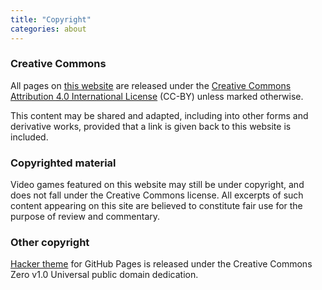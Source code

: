 ```yaml
---
title: "Copyright"
categories: about
---
```


### Creative Commons

All pages on [this website](https://tetracorp.github.io/) are
released under the
<a real="license"
href="https://creativecommons.org/licenses/by/4.0/">Creative Commons
Attribution 4.0 International License</a> (CC-BY) unless marked otherwise.

This content may be shared and adapted, including into other forms and
derivative works, provided that a link is given back to this website is
included.

### Copyrighted material

Video games featured on this website may still be under copyright, and does not
fall under the Creative Commons license. All excerpts of such content appearing
on this site are believed to constitute fair use for the purpose of review and
commentary.

### Other copyright

[Hacker theme](https://github.com/pages-themes/hacker) for GitHub Pages is
released under the Creative Commons Zero v1.0 Universal public domain
dedication.

